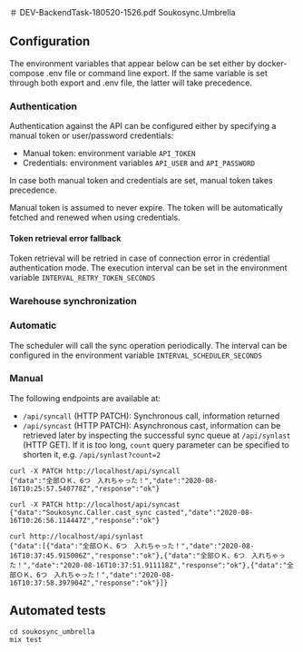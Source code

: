 ＃ DEV-BackendTask-180520-1526.pdf
Soukosync.Umbrella


## Configuration

The environment variables that appear below can be set either by docker-compose
.env file or command line export. If the same variable is set through both export
and .env file, the latter will take precedence.


### Authentication

Authentication against the API can be configured either by specifying a manual
token or user/password credentials:

- Manual token: environment variable `API_TOKEN`
- Credentials: environment variables `API_USER` and `API_PASSWORD`

In case both manual token and credentials are set, manual token takes
precedence.

Manual token is assumed to never expire. The token will be automatically fetched
and renewed when using credentials.


#### Token retrieval error fallback

Token retrieval will be retried in case of connection error in credential
authentication mode. The execution interval can be set in the environment
variable `INTERVAL_RETRY_TOKEN_SECONDS`


### Warehouse synchronization

### Automatic
The scheduler will call the sync operation periodically. The interval can be
configured in the environment variable `INTERVAL_SCHEDULER_SECONDS`

### Manual
The following endpoints are available at:

- `/api/syncall` (HTTP PATCH): Synchronous call, information returned
- `/api/syncast` (HTTP PATCH): Asynchronous cast, information can be retrieved
later by inspecting the successful sync queue at `/api/synlast` (HTTP GET). If
it is too long, `count` query parameter can be specified to shorten it, e.g.
`/api/synlast?count=2`



```
curl -X PATCH http://localhost/api/syncall
{"data":"全部ＯＫ、6つ　入れちゃった！","date":"2020-08-16T10:25:57.540778Z","response":"ok"}

curl -X PATCH http://localhost/api/syncast
{"data":"Soukosync.Caller.cast_sync casted","date":"2020-08-16T10:26:56.114447Z","response":"ok"}

curl http://localhost/api/synlast
{"data":[{"data":"全部ＯＫ、6つ　入れちゃった！","date":"2020-08-16T10:37:45.915006Z","response":"ok"},{"data":"全部ＯＫ、6つ　入れちゃった！","date":"2020-08-16T10:37:51.911118Z","response":"ok"},{"data":"全部ＯＫ、6つ　入れちゃった！","date":"2020-08-16T10:37:58.397904Z","response":"ok"}]}
```


## Automated tests
```
cd soukosync_umbrella
mix test
```